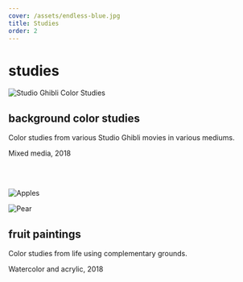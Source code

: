 ```yaml
---
cover: /assets/endless-blue.jpg
title: Studies
order: 2
---
```

# studies

![Studio Ghibli Color Studies](/assets/studies-together.jpg)

## background color studies

Color studies from various Studio Ghibli movies in various mediums.

Mixed media, 2018

<br>
<br>

![Apples](/assets/apples_900_lower.jpg)

![Pear](/assets/pear_900_lower.jpg)

## fruit paintings

Color studies from life using complementary grounds.

Watercolor and acrylic, 2018
